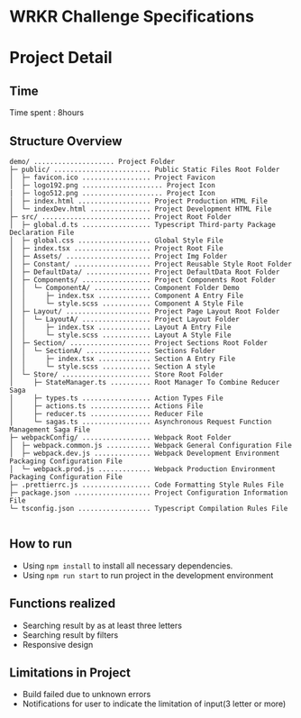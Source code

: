 # WRKR Challenge Specifications

# Project Detail

## Time 

Time spent : 8hours

## Structure Overview

```
demo/ .................... Project Folder
├─ public/ ........................ Public Static Files Root Folder
│  ├─ favicon.ico ................. Project Favicon
│  ├─ logo192.png .................... Project Icon
|  ├─ logo512.png .................... Project Icon
│  ├─ index.html .................. Project Production HTML File
│  └─ indexDev.html ............... Project Development HTML File
├─ src/ ........................... Project Root Folder
│  ├─ global.d.ts ................. Typescript Third-party Package Declaration File
│  ├─ global.css .................. Global Style File
│  ├─ index.tsx ................... Project Root File
│  ├─ Assets/ ..................... Project Img Folder
│  ├─ Constant/ ................... Project Reusable Style Root Folder
│  ├─ DefaultData/ ................ Project DefaultData Root Folder
│  ├─ Components/ ................. Project Components Root Folder
│  │  └─ ComponentA/ .............. Component Folder Demo
│  │     ├─ index.tsx ............. Component A Entry File
│  │     └─ style.scss ............ Component A Style File
│  ├─ Layout/ ..................... Project Page Layout Root Folder
│  │  └─ LayoutA/ ................. Project Layout Folder
│  │     ├─ index.tsx ............. Layout A Entry File
│  │     └─ style.scss ............ Layout A Style File
│  ├─ Section/ .................... Project Sections Root Folder
│  │  └─ SectionA/ ................ Sections Folder
│  │     ├─ index.tsx ............. Section A Entry File
│  │     └─ style.scss ............ Section A style
│  └─ Store/ ...................... Store Root Folder
│     ├─ StateManager.ts .......... Root Manager To Combine Reducer Saga
│     ├─ types.ts ................. Action Types File
│     ├─ actions.ts ............... Actions File
│     ├─ reducer.ts ............... Reducer File
│     └─ sagas.ts ................. Asynchronous Request Function Management Saga File
├─ webpackConfig/ ................. Webpack Root Folder
│  ├─ webpack.common.js ........... Webpack General Configuration File
│  ├─ webpack.dev.js .............. Webpack Development Environment Packaging Configuration File
│  └─ webpack.prod.js ............. Webpack Production Environment Packaging Configuration File
├─ .prettierrc.js ................. Code Formatting Style Rules File
├─ package.json ................... Project Configuration Information File
└─ tsconfig.json .................. Typescript Compilation Rules File


```

## How to run

- Using `npm install` to install all necessary dependencies.
- Using `npm run start` to run project in the development environment

## Functions realized

- Searching result by as at least three letters
- Searching result by filters
- Responsive design

## Limitations in Project

- Build failed due to unknown errors
- Notifications for user to indicate the limitation of input(3 letter or more)

